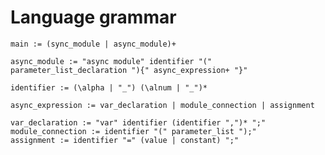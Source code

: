 # Language grammar
    main := (sync_module | async_module)+

    async_module := "async module" identifier "(" parameter_list_declaration "){" async_expression+ "}"

    identifier := (\alpha | "_") (\alnum | "_")*

    async_expression := var_declaration | module_connection | assignment

    var_declaration := "var" identifier (identifier ",")* ";"
    module_connection := identifier "(" parameter_list ");"
    assignment := identifier "=" (value | constant) ";"
